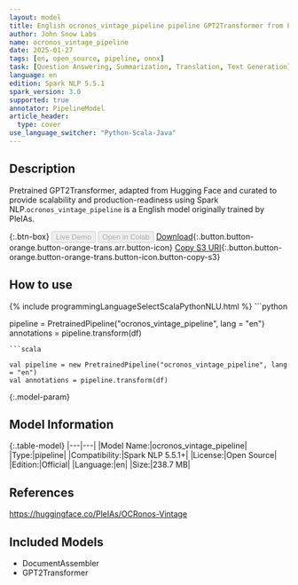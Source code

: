 ```yaml
---
layout: model
title: English ocronos_vintage_pipeline pipeline GPT2Transformer from PleIAs
author: John Snow Labs
name: ocronos_vintage_pipeline
date: 2025-01-27
tags: [en, open_source, pipeline, onnx]
task: [Question Answering, Summarization, Translation, Text Generation]
language: en
edition: Spark NLP 5.5.1
spark_version: 3.0
supported: true
annotator: PipelineModel
article_header:
  type: cover
use_language_switcher: "Python-Scala-Java"
---
```


## Description

Pretrained GPT2Transformer, adapted from Hugging Face and curated to provide scalability and production-readiness using Spark NLP.`ocronos_vintage_pipeline` is a English model originally trained by PleIAs.

{:.btn-box}
<button class="button button-orange" disabled>Live Demo</button>
<button class="button button-orange" disabled>Open in Colab</button>
[Download](https://s3.amazonaws.com/auxdata.johnsnowlabs.com/public/models/ocronos_vintage_pipeline_en_5.5.1_3.0_1737996658404.zip){:.button.button-orange.button-orange-trans.arr.button-icon}
[Copy S3 URI](s3://auxdata.johnsnowlabs.com/public/models/ocronos_vintage_pipeline_en_5.5.1_3.0_1737996658404.zip){:.button.button-orange.button-orange-trans.button-icon.button-copy-s3}

## How to use



<div class="tabs-box" markdown="1">
{% include programmingLanguageSelectScalaPythonNLU.html %}
```python

pipeline = PretrainedPipeline("ocronos_vintage_pipeline", lang = "en")
annotations =  pipeline.transform(df)   

```
```scala

val pipeline = new PretrainedPipeline("ocronos_vintage_pipeline", lang = "en")
val annotations = pipeline.transform(df)

```
</div>

{:.model-param}
## Model Information

{:.table-model}
|---|---|
|Model Name:|ocronos_vintage_pipeline|
|Type:|pipeline|
|Compatibility:|Spark NLP 5.5.1+|
|License:|Open Source|
|Edition:|Official|
|Language:|en|
|Size:|238.7 MB|

## References

https://huggingface.co/PleIAs/OCRonos-Vintage

## Included Models

- DocumentAssembler
- GPT2Transformer